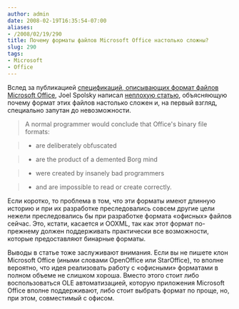 ```yaml
---
author: admin
date: 2008-02-19T16:35:54-07:00
aliases:
- /2008/02/19/290
title: Почему форматы файлов Microsoft Office настолько сложны?
slug: 290
tags:
- Microsoft
- Office
---
```


Вслед за публикацией [спецификаций, описывающих формат файлов Microsoft Office](http://www.microsoft.com/interop/docs/OfficeBinaryFormats.mspx), Joel Spolsky написал [неплохую статью](http://www.joelonsoftware.com/items/2008/02/19.html), объясняющую почему формат этих файлов настолько сложен и, на первый взгляд, специально запутан до невозможности. 

> A normal programmer would conclude that Office's binary file formats:

>   * are deliberately obfuscated 

>   * are the product of a demented Borg mind 

>   * were created by insanely bad programmers 

>   * and are impossible to read or create correctly. 

Если коротко, то проблема в том, что эти форматы имеют длинную историю и при их разработке преследовались совсем другие цели нежели преследовались бы при разработке формата «офисных» файлов сейчас. Это, кстати, касается и OOXML, так как этот формат по-прежнему должен поддерживать практически все возможности, которые предоставляют бинарные форматы.

Выводы в статье тоже заслуживают внимания. Если вы не пишете клон Microsoft Office (иными словами OpenOffice или StarOffice), то вполне вероятно, что идея реализовать работу с «офисными» форматами в полном объеме не слишком хороша. Вместо этого стоит либо воспользоваться OLE автоматизацией, которую приложения Microsoft Office вполне поддерживают, либо стоит выбрать формат по проще, но, при этом, совместимый с офисом.
